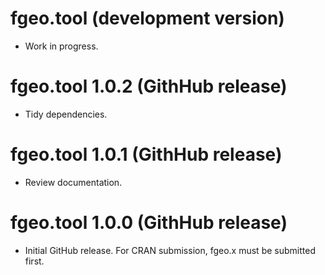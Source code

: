 # fgeo.tool (development version)

* Work in progress.

# fgeo.tool 1.0.2 (GithHub release)

* Tidy dependencies.

# fgeo.tool 1.0.1 (GithHub release)

* Review documentation.

# fgeo.tool 1.0.0 (GithHub release)

* Initial GitHub release. For CRAN submission, fgeo.x must be submitted first.
